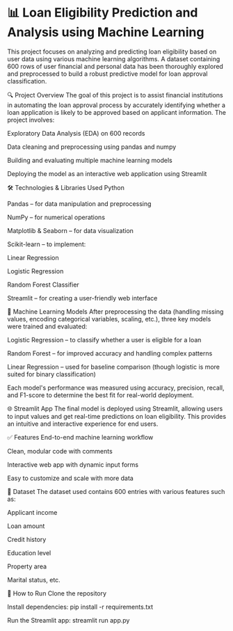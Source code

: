 # 📊 Loan Eligibility Prediction and Analysis using Machine Learning
This project focuses on analyzing and predicting loan eligibility based on user data using various machine learning algorithms. A dataset containing 600 rows of user financial and personal data has been thoroughly explored and preprocessed to build a robust predictive model for loan approval classification.

🔍 Project Overview
The goal of this project is to assist financial institutions in automating the loan approval process by accurately identifying whether a loan application is likely to be approved based on applicant information. The project involves:

Exploratory Data Analysis (EDA) on 600 records

Data cleaning and preprocessing using pandas and numpy

Building and evaluating multiple machine learning models

Deploying the model as an interactive web application using Streamlit

🛠️ Technologies & Libraries Used
Python

Pandas – for data manipulation and preprocessing

NumPy – for numerical operations

Matplotlib & Seaborn – for data visualization

Scikit-learn – to implement:

Linear Regression

Logistic Regression

Random Forest Classifier

Streamlit – for creating a user-friendly web interface

🔬 Machine Learning Models
After preprocessing the data (handling missing values, encoding categorical variables, scaling, etc.), three key models were trained and evaluated:

Logistic Regression – to classify whether a user is eligible for a loan

Random Forest – for improved accuracy and handling complex patterns

Linear Regression – used for baseline comparison (though logistic is more suited for binary classification)

Each model's performance was measured using accuracy, precision, recall, and F1-score to determine the best fit for real-world deployment.

🌐 Streamlit App
The final model is deployed using Streamlit, allowing users to input values and get real-time predictions on loan eligibility. This provides an intuitive and interactive experience for end users.

✅ Features
End-to-end machine learning workflow

Clean, modular code with comments

Interactive web app with dynamic input forms

Easy to customize and scale with more data

📂 Dataset
The dataset used contains 600 entries with various features such as:

Applicant income

Loan amount

Credit history

Education level

Property area

Marital status, etc.

🚀 How to Run
Clone the repository

Install dependencies: pip install -r requirements.txt

Run the Streamlit app: streamlit run app.py
